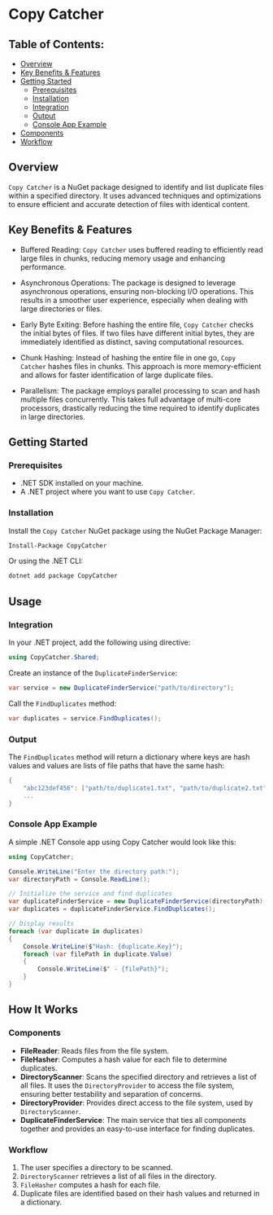Copy Catcher
==========================

Table of Contents:
--------
<!-- TOC start (generated with https://github.com/derlin/bitdowntoc) -->

- [Overview](#overview)
- [Key Benefits & Features](#keybenefits)
- [Getting Started](#gettingstarted)
    - [Prerequisites](#prerequisites)
    - [Installation](#installation)
    - [Integration](#integration)
    - [Output](#output)
    - [Console App Example](#console-app-example)
- [Components](#components)
- [Workflow](#workflow)

<!-- TOC end -->

<!-- TOC --><a name="overview"></a>
Overview
--------

`Copy Catcher` is a NuGet package designed to identify and list duplicate files within a specified directory. It uses advanced techniques and optimizations to ensure efficient and accurate detection of files with identical content.

<!-- TOC --><a name="keybenefits"></a>
Key Benefits & Features
-----------------------

-   Buffered Reading: `Copy Catcher` uses buffered reading to efficiently read large files in chunks, reducing memory usage and enhancing performance.

-   Asynchronous Operations: The package is designed to leverage asynchronous operations, ensuring non-blocking I/O operations. This results in a smoother user experience, especially when dealing with large directories or files.

-   Early Byte Exiting: Before hashing the entire file, `Copy Catcher` checks the initial bytes of files. If two files have different initial bytes, they are immediately identified as distinct, saving computational resources.

-   Chunk Hashing: Instead of hashing the entire file in one go, `Copy Catcher` hashes files in chunks. This approach is more memory-efficient and allows for faster identification of large duplicate files.

-   Parallelism: The package employs parallel processing to scan and hash multiple files concurrently. This takes full advantage of multi-core processors, drastically reducing the time required to identify duplicates in large directories.

<!-- TOC --><a name="gettingstarted"></a>
Getting Started
---------------

<!-- TOC --><a name="prerequisites"></a>
### Prerequisites

-   .NET SDK installed on your machine.
-   A .NET project where you want to use `Copy Catcher`.

<!-- TOC --><a name="installation"></a>
### Installation

Install the `Copy Catcher` NuGet package using the NuGet Package Manager:

```bash
Install-Package CopyCatcher
```

Or using the .NET CLI:

```bash
dotnet add package CopyCatcher
```

Usage
-----

<!-- TOC --><a name="integration"></a>
### Integration

In your .NET project, add the following using directive:

```csharp
using CopyCatcher.Shared;
```

Create an instance of the `DuplicateFinderService`:

```csharp
var service = new DuplicateFinderService("path/to/directory");
```

Call the `FindDuplicates` method:

```csharp
var duplicates = service.FindDuplicates();
```

<!-- TOC --><a name="output"></a>
### Output

The `FindDuplicates` method will return a dictionary where keys are hash values and values are lists of file paths that have the same hash:

```csharp
{
    "abc123def456": ["path/to/duplicate1.txt", "path/to/duplicate2.txt"],
    ...
}
```

<!-- TOC --><a name="console-app-example"></a>
### Console App Example

A simple .NET Console app using Copy Catcher would look like this:

```csharp
using CopyCatcher;

Console.WriteLine("Enter the directory path:");
var directoryPath = Console.ReadLine();

// Initialize the service and find duplicates
var duplicateFinderService = new DuplicateFinderService(directoryPath);
var duplicates = duplicateFinderService.FindDuplicates();

// Display results
foreach (var duplicate in duplicates)
{
    Console.WriteLine($"Hash: {duplicate.Key}");
    foreach (var filePath in duplicate.Value)
    {
        Console.WriteLine($" - {filePath}");
    }
}
```

How It Works
------------

<!-- TOC --><a name="components"></a>
### Components

-   **FileReader**: Reads files from the file system.
-   **FileHasher**: Computes a hash value for each file to determine duplicates.
-   **DirectoryScanner**: Scans the specified directory and retrieves a list of all files. It uses the `DirectoryProvider` to access the file system, ensuring better testability and separation of concerns.
-   **DirectoryProvider**: Provides direct access to the file system, used by `DirectoryScanner`.
-   **DuplicateFinderService**: The main service that ties all components together and provides an easy-to-use interface for finding duplicates.

<!-- TOC --><a name="workflow"></a>
### Workflow

1.  The user specifies a directory to be scanned.
2.  `DirectoryScanner` retrieves a list of all files in the directory.
3.  `FileHasher` computes a hash for each file.
4.  Duplicate files are identified based on their hash values and returned in a dictionary.